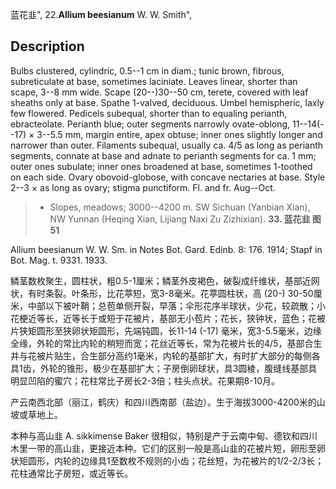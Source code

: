 蓝花韭",
22.**Allium beesianum** W. W. Smith",

## Description
Bulbs clustered, cylindric, 0.5--1 cm in diam.; tunic brown, fibrous, subreticulate at base, sometimes laciniate. Leaves linear, shorter than scape, 3--8 mm wide. Scape (20--)30--50 cm, terete, covered with leaf sheaths only at base. Spathe 1-valved, deciduous. Umbel hemispheric, laxly few flowered. Pedicels subequal, shorter than to equaling perianth, ebracteolate. Perianth blue; outer segments narrowly ovate-oblong, 11--14(--17) × 3--5.5 mm, margin entire, apex obtuse; inner ones slightly longer and narrower than outer. Filaments subequal, usually ca. 4/5 as long as perianth segments, connate at base and adnate to perianth segments for ca. 1 mm; outer ones subulate; inner ones broadened at base, sometimes 1-toothed on each side. Ovary obovoid-globose, with concave nectaries at base. Style 2--3 × as long as ovary; stigma punctiform. Fl. and fr. Aug--Oct.

> * Slopes, meadows; 3000--4200 m. SW Sichuan (Yanbian Xian), NW Yunnan (Heqing Xian, Lijiang Naxi Zu Zizhixian).
**33. 蓝花韭 图51**

Allium beesianum W. W. Sm. in Notes Bot. Gard. Edinb. 8: 176. 1914; Stapf in Bot. Mag. t. 9331. 1933.

鳞茎数枚聚生，圆柱状，粗0.5-1厘米；鳞茎外皮褐色，破裂成纤维状，基部近网状，有时条裂。叶条形，比花葶短，宽3-8毫米。花葶圆柱状，高 (20-) 30-50厘米，中部以下被叶鞘；总苞单侧开裂，早落；伞形花序半球状，少花，较疏散；小花梗近等长，近等长于或短于花被片，基部无小苞片；花长，狭钟状，蓝色；花被片狭矩圆形至狭卵状矩圆形，先端钝圆，长11-14 (-17) 毫米，宽3-5.5毫米，边缘全缘，外轮的常比内轮的稍短而宽；花丝近等长，常为花被片长的4/5，基部合生并与花被片贴生，合生部分高约1毫米，内轮的基部扩大，有时扩大部分的每侧各具1齿，外轮的锥形，极少在基部扩大；子房倒卵球状，具3圆棱，腹缝线基部具明显凹陷的蜜穴；花柱常比子房长2-3倍；柱头点状。花果期8-10月。

产云南西北部（丽江，鹤庆）和四川西南部（盐边）。生于海拔3000-4200米的山坡或草地上。

本种与高山韭 A. sikkimense Baker 很相似，特别是产于云南中甸、德钦和四川木里一带的高山韭，更接近本种。它们的区别一般是高山韭的花被片短，卵形至卵状矩圆形，内轮的边缘具1至数枚不规则的小齿；花丝短，为花被片的1/2-2/3长；花柱通常比子房短，或近等长。
